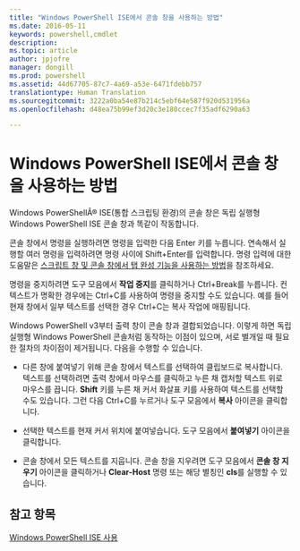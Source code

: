 ```yaml
---
title: "Windows PowerShell ISE에서 콘솔 창을 사용하는 방법"
ms.date: 2016-05-11
keywords: powershell,cmdlet
description: 
ms.topic: article
author: jpjofre
manager: dongill
ms.prod: powershell
ms.assetid: 44d67705-87c7-4a69-a53e-6471fdebb757
translationtype: Human Translation
ms.sourcegitcommit: 3222a0ba54e87b214c5ebf64e587f920d531956a
ms.openlocfilehash: d48ea75b99ef3d20c3e180ccec7f35adf6290a63

---
```


# Windows PowerShell ISE에서 콘솔 창을 사용하는 방법
Windows PowerShellÂ® ISE(통합 스크립팅 환경)의 콘솔 창은 독립 실행형 Windows PowerShell ISE 콘솔 창과 똑같이 작동합니다.

콘솔 창에서 명령을 실행하려면 명령을 입력한 다음 Enter 키를 누릅니다. 연속해서 실행할 여러 명령을 입력하려면 명령 사이에 Shift+Enter를 입력합니다. 명령 입력에 대한 도움말은 [스크립트 창 및 콘솔 창에서 탭 완성 기능을 사용하는 방법](How-to-Use-Tab-Completion-in-the-Script-Pane-and-Console-Pane.md)을 참조하세요.

명령을 중지하려면 도구 모음에서 **작업 중지**를 클릭하거나 Ctrl+Break를 누릅니다. 컨텍스트가 명확한 경우에는 Ctrl+C를 사용하여 명령을 중지할 수도 있습니다. 예를 들어 현재 창에서 일부 텍스트를 선택한 경우 Ctrl+C는 복사 작업에 매핑됩니다.

Windows PowerShell v3부터 출력 창이 콘솔 창과 결합되었습니다. 이렇게 하면 독립 실행형 Windows PowerShell 콘솔처럼 동작하는 이점이 있으며, 서로 별개일 때 필요한 절차의 차이점이 제거됩니다. 다음을 수행할 수 있습니다.

-   다른 창에 붙여넣기 위해 콘솔 창에서 텍스트를 선택하여 클립보드로 복사합니다. 텍스트를 선택하려면 출력 창에서 마우스를 클릭하고 누른 채 캡처할 텍스트 위로 마우스를 끕니다. **Shift** 키를 누른 채 커서 화살표 키를 사용하여 텍스트를 선택할 수도 있습니다. 그런 다음 Ctrl+C를 누르거나 도구 모음에서 **복사** 아이콘을 클릭합니다.

-   선택한 텍스트를 현재 커서 위치에 붙여넣습니다. 도구 모음에서 **붙여넣기** 아이콘을 클릭합니다.

-   콘솔 창에서 모든 텍스트를 지웁니다. 콘솔 창을 지우려면 도구 모음에서 **콘솔 창 지우기** 아이콘을 클릭하거나 **Clear-Host** 명령 또는 해당 별칭인 **cls**를 실행할 수 있습니다.

## 참고 항목
[Windows PowerShell ISE 사용](Using-the-Windows-PowerShell-ISE.md)




<!--HONumber=Aug16_HO4-->


